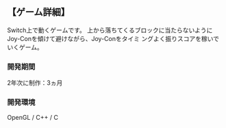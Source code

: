 ## 【ゲーム詳細】
Switch上で動くゲームです。
上から落ちてくるブロックに当たらないようにJoy-Conを傾けて避けながら、Joy-Conをタイミ
ングよく振りスコアを稼いでいくゲーム。

### 開発期間
2年次に制作：3ヵ月

### 開発環境
OpenGL / C++ / C
